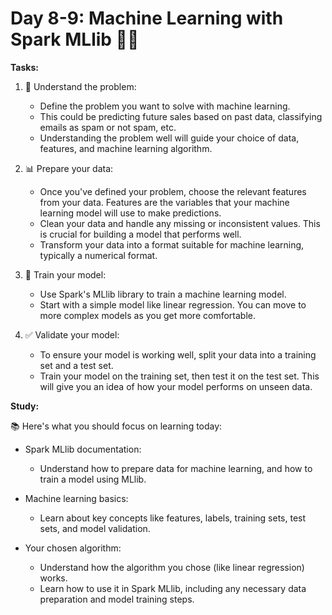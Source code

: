 # Day 8-9: Machine Learning with Spark MLlib 🧠💡

**Tasks:**

1. 🎯 Understand the problem:
   - Define the problem you want to solve with machine learning. 
   - This could be predicting future sales based on past data, classifying emails as spam or not spam, etc. 
   - Understanding the problem well will guide your choice of data, features, and machine learning algorithm.

2. 📊 Prepare your data:
   - Once you've defined your problem, choose the relevant features from your data. Features are the variables that your machine learning model will use to make predictions.
   - Clean your data and handle any missing or inconsistent values. This is crucial for building a model that performs well.
   - Transform your data into a format suitable for machine learning, typically a numerical format. 

3. 🚀 Train your model:
   - Use Spark's MLlib library to train a machine learning model. 
   - Start with a simple model like linear regression. You can move to more complex models as you get more comfortable.

4. ✅ Validate your model:
   - To ensure your model is working well, split your data into a training set and a test set. 
   - Train your model on the training set, then test it on the test set. This will give you an idea of how your model performs on unseen data.

**Study:**

📚 Here's what you should focus on learning today:

- Spark MLlib documentation:
  - Understand how to prepare data for machine learning, and how to train a model using MLlib. 

- Machine learning basics:
  - Learn about key concepts like features, labels, training sets, test sets, and model validation.

- Your chosen algorithm:
  - Understand how the algorithm you chose (like linear regression) works. 
  - Learn how to use it in Spark MLlib, including any necessary data preparation and model training steps.
